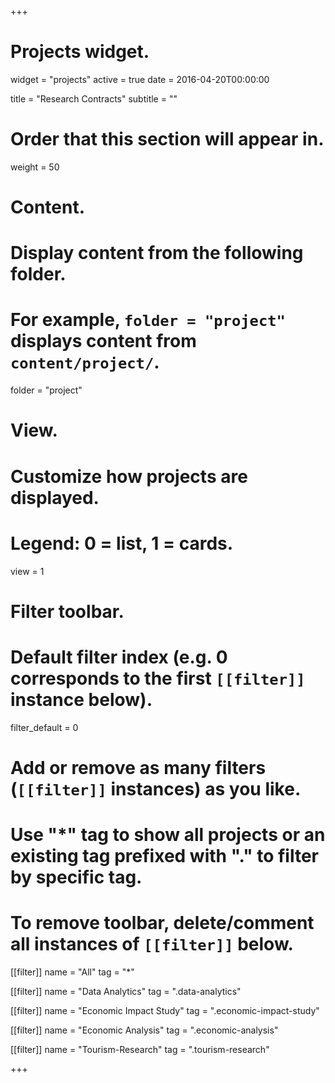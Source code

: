+++
# Projects widget.
widget = "projects"
active = true
date = 2016-04-20T00:00:00

title = "Research Contracts"
subtitle = ""

# Order that this section will appear in.
weight = 50

# Content.
# Display content from the following folder.
# For example, `folder = "project"` displays content from `content/project/`.
folder = "project"

# View.
# Customize how projects are displayed.
# Legend: 0 = list, 1 = cards.
view = 1

# Filter toolbar.

# Default filter index (e.g. 0 corresponds to the first `[[filter]]` instance below).
filter_default = 0

# Add or remove as many filters (`[[filter]]` instances) as you like.
# Use "*" tag to show all projects or an existing tag prefixed with "." to filter by specific tag.
# To remove toolbar, delete/comment all instances of `[[filter]]` below.
[[filter]]
  name = "All"
  tag = "*"

[[filter]]
  name = "Data Analytics"
  tag = ".data-analytics"
  
[[filter]]
  name = "Economic Impact Study"
  tag = ".economic-impact-study"

[[filter]]
  name = "Economic Analysis"
  tag = ".economic-analysis"
  
[[filter]]
  name = "Tourism-Research"
  tag = ".tourism-research"

+++

